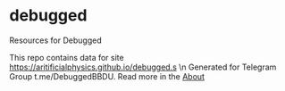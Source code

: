 # debugged
Resources for Debugged

This repo contains data for site https://aritificialphysics.github.io/debugged.s \n
Generated for Telegram Group t.me/DebuggedBBDU. Read more in the [About](about.md)
